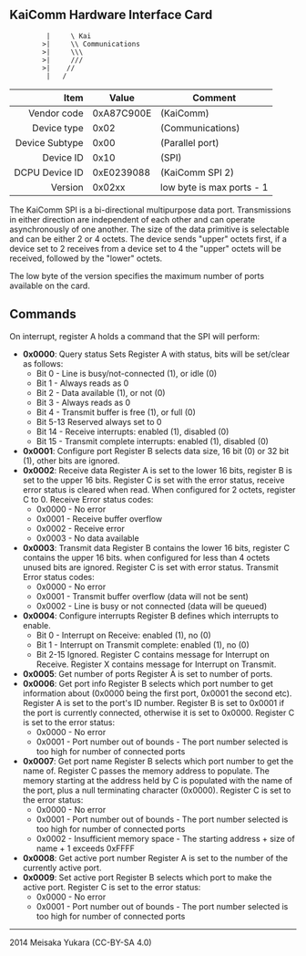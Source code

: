 KaiComm Hardware Interface Card
----

```
		 |     \ Kai 
		>|     \\ Communications
		>|     \\\
		>|     ///
		>|    //
		 |   /
```

|     Item       |   Value    |   Comment
| -------------: | ---------- | ----------------
|    Vendor code | 0xA87C900E | (KaiComm)
|    Device type | 0x02       | (Communications)
| Device Subtype | 0x00       | (Parallel port)
|      Device ID | 0x10       | (SPI)
| DCPU Device ID | 0xE0239088 | (KaiComm SPI 2)
|        Version | 0x02xx     | low byte is max ports - 1

The KaiComm SPI is a bi-directional multipurpose data port.
Transmissions in either direction are independent of each other and can operate asynchronously of one another.
The size of the data primitive is selectable and can be either 2 or 4 octets.
The device sends "upper" octets first, if a device set to 2 receives from a device set to 4 the "upper" octets will be received, followed by the "lower" octets.

The low byte of the version specifies the maximum number of ports available on the card.

Commands
----

On interrupt, register A holds a command that the SPI will perform:

 - **0x0000**: Query status
   Sets Register A with status, bits will be set/clear as follows:
   - Bit 0 - Line is busy/not-connected (1), or idle (0)
   - Bit 1 - Always reads as 0
   - Bit 2 - Data available (1), or not (0)
   - Bit 3 - Always reads as 0
   - Bit 4 - Transmit buffer is free (1), or full (0)
   - Bit 5-13 Reserved always set to 0
   - Bit 14 - Receive interrupts: enabled (1), disabled (0)
   - Bit 15 - Transmit complete interrupts: enabled (1), disabled (0)
 - **0x0001**: Configure port
   Register B selects data size, 16 bit (0) or 32 bit (1), other bits are ignored.
 - **0x0002**: Receive data
   Register A is set to the lower 16 bits, register B is set to the upper 16 bits.
   Register C is set with the error status, receive error status is cleared when read.
   When configured for 2 octets, register C to 0.
   Receive Error status codes:
   - 0x0000 - No error
   - 0x0001 - Receive buffer overflow
   - 0x0002 - Receive error
   - 0x0003 - No data available
 - **0x0003**: Transmit data
   Register B contains the lower 16 bits, register C contains the upper 16 bits.
   when configured for less than 4 octets unused bits are ignored.
   Register C is set with error status.
   Transmit Error status codes:
   - 0x0000 - No error
   - 0x0001 - Transmit buffer overflow (data will not be sent)
   - 0x0002 - Line is busy or not connected (data will be queued)
 - **0x0004**: Configure interrupts
   Register B defines which interrupts to enable.
   - Bit 0 - Interrupt on Receive: enabled (1), no (0)
   - Bit 1 - Interrupt on Transmit complete: enabled (1), no (0)
   - Bit 2-15 Ignored.
   Register C contains message for Interrupt on Receive.
   Register X contains message for Interrupt on Transmit.
 - **0x0005**: Get number of ports
   Register A is set to number of ports.
 - **0x0006**: Get port info
   Register B selects which port number to get information about (0x0000 being the first port, 0x0001 the second etc).
   Register A is set to the port's ID number.
   Register B is set to 0x0001 if the port is currently connected, otherwise it is set to 0x0000.
   Register C is set to the error status:
   - 0x0000 - No error
   - 0x0001 - Port number out of bounds - The port number selected is too high for number of connected ports
 - **0x0007**: Get port name
   Register B selects which port number to get the name of.
   Register C passes the memory address to populate.
   The memory starting at the address held by C is populated with the name of the port, plus a null terminating character (0x0000).
   Register C is set to the error status:
   - 0x0000 - No error
   - 0x0001 - Port number out of bounds - The port number selected is too high for number of connected ports
   - 0x0002 - Insufficient memory space - The starting address + size of name + 1 exceeds 0xFFFF
 - **0x0008**: Get active port number
   Register A is set to the number of the currently active port.
 - **0x0009**: Set active port
   Register B selects which port to make the active port.
   Register C is set to the error status:
   - 0x0000 - No error
   - 0x0001 - Port number out of bounds - The port number selected is too high for number of connected ports


----

2014 Meisaka Yukara (CC-BY-SA 4.0)

